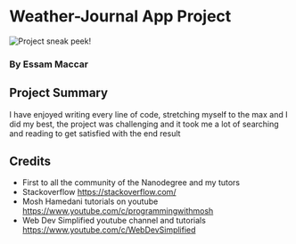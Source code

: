 # Weather-Journal App Project

![Project sneak peek!](/images/banner.jpg 'Project screenshot')

### By Essam Maccar

## Project Summary

I have enjoyed writing every line of code, stretching myself to the max and I did my best, the project was challenging and it took me a lot of searching and reading to get satisfied with the end result

## Credits

- First to all the community of the Nanodegree and my tutors
- Stackoverflow https://stackoverflow.com/
- Mosh Hamedani tutorials on youtube https://www.youtube.com/c/programmingwithmosh
- Web Dev Simplified youtube channel and tutorials https://www.youtube.com/c/WebDevSimplified
